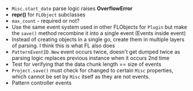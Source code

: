 * `Misc.start_date` parse logic raises **OverflowError**
* **repr()** for `FLObject` subclasses
* `max_count` - required or not?
* Use the same event system used in other FLObjects for `Plugin` but make the `save()` method recombine it into a single event (Events inside event)
* Instead of creating objects in a single go, create them in multiple layers of parsing. I think this is what FL also does
* `PatternEventID.New` event occurs twice, doesn't get dumped twice as parsing logic replaces previous instance when it occurs 2nd time
* Test for verifying that the data chunk length == size of events
* `Project.save()` must check for changed to certain `Misc` properties, which cannot be set by `Misc` itself as they are not events.
* Pattern controller events